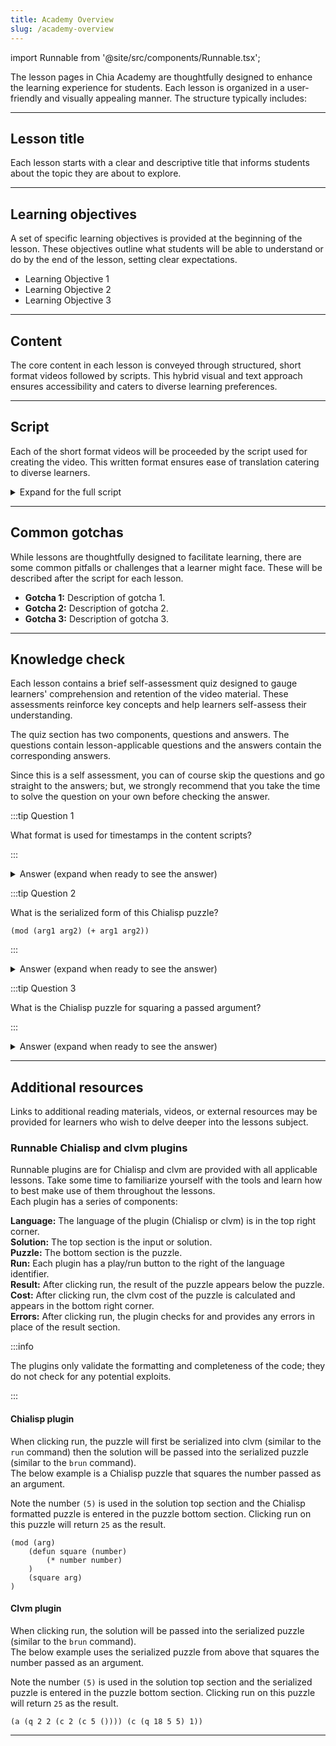 ```yaml
---
title: Academy Overview
slug: /academy-overview
---
```


import Runnable from '@site/src/components/Runnable.tsx';

The lesson pages in Chia Academy are thoughtfully designed to enhance the learning experience for students. Each lesson is organized in a user-friendly and visually appealing manner. The structure typically includes:

---

## Lesson title

Each lesson starts with a clear and descriptive title that informs students about the topic they are about to explore.

---

## Learning objectives

A set of specific learning objectives is provided at the beginning of the lesson. These objectives outline what students will be able to understand or do by the end of the lesson, setting clear expectations.

- Learning Objective 1
- Learning Objective 2
- Learning Objective 3

---

## Content

The core content in each lesson is conveyed through structured, short format videos followed by scripts. This hybrid visual and text approach ensures accessibility and caters to diverse learning preferences.

---

## Script

Each of the short format videos will be proceeded by the script used for creating the video. This written format ensures ease of translation catering to diverse learners.

<details>

<summary> Expand for the full script </summary>

00:00  
This is an example of how the scripts will be provided including timestamps.

00:20  
The timestamps are provided in set intervals and are formatted as `minutes:seconds` (`MM:SS`).

</details>

---

## Common gotchas

While lessons are thoughtfully designed to facilitate learning, there are some common pitfalls or challenges that a learner might face. These will be described after the script for each lesson.

- **Gotcha 1:** Description of gotcha 1.
- **Gotcha 2:** Description of gotcha 2.
- **Gotcha 3:** Description of gotcha 3.

---

## Knowledge check

Each lesson contains a brief self-assessment quiz designed to gauge learners' comprehension and retention of the video material. These assessments reinforce key concepts and help learners self-assess their understanding.

The quiz section has two components, questions and answers. The questions contain lesson-applicable questions and the answers contain the corresponding answers.

Since this is a self assessment, you can of course skip the questions and go straight to the answers; but, we strongly recommend that you take the time to solve the question on your own before checking the answer.

:::tip Question 1

What format is used for timestamps in the content scripts?

:::

<details>

<summary> Answer (expand when ready to see the answer)  </summary>

`MM:SS` or `minutes:seconds`

</details>

:::tip Question 2

What is the serialized form of this Chialisp puzzle?

```chialisp
(mod (arg1 arg2) (+ arg1 arg2))
```

:::

<details>

<summary> Answer (expand when ready to see the answer)  </summary>

```chialisp
(+ 2 5)
```

</details>

:::tip Question 3

What is the Chialisp puzzle for squaring a passed argument?

:::

<details>

<summary> Answer (expand when ready to see the answer) </summary>

```chialisp
(mod (arg)
    (defun square (number)
        (* number number)
    )
    (square arg)
)
```

</details>

---

## Additional resources

Links to additional reading materials, videos, or external resources may be provided for learners who wish to delve deeper into the lessons subject.

### Runnable Chialisp and clvm plugins

Runnable plugins are for Chialisp and clvm are provided with all applicable lessons. Take some time to familiarize yourself with the tools and learn how to best make use of them throughout the lessons.  
Each plugin has a series of components:

**Language:** The language of the plugin (Chialisp or clvm) is in the top right corner.  
**Solution:** The top section is the input or solution.  
**Puzzle:** The bottom section is the puzzle.  
**Run:** Each plugin has a play/run button to the right of the language identifier.  
**Result:** After clicking run, the result of the puzzle appears below the puzzle.  
**Cost:** After clicking run, the clvm cost of the puzzle is calculated and appears in the bottom right corner.  
**Errors:** After clicking run, the plugin checks for and provides any errors in place of the result section.

:::info

The plugins only validate the formatting and completeness of the code; they do not check for any potential exploits.

:::

#### Chialisp plugin

When clicking run, the puzzle will first be serialized into clvm (similar to the `run` command) then the solution will be passed into the serialized puzzle (similar to the `brun` command).  
The below example is a Chialisp puzzle that squares the number passed as an argument.

Note the number `(5)` is used in the solution top section and the Chialisp formatted puzzle is entered in the puzzle bottom section. Clicking run on this puzzle will return `25` as the result.

<Runnable flavor='chialisp' input='(5)'>

```chialisp
(mod (arg)
    (defun square (number)
        (* number number)
    )
    (square arg)
)
```

</Runnable>

#### Clvm plugin

When clicking run, the solution will be passed into the serialized puzzle (similar to the `brun` command).  
The below example uses the serialized puzzle from above that squares the number passed as an argument.

Note the number `(5)` is used in the solution top section and the serialized puzzle is entered in the puzzle bottom section. Clicking run on this puzzle will return `25` as the result.

<Runnable flavor='clvm' input='(5)'>

```chialisp
(a (q 2 2 (c 2 (c 5 ()))) (c (q 18 5 5) 1))
```

</Runnable>

---
